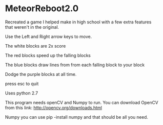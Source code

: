 # MeteorReboot2.0
Recreated a game I helped make in high school with a few extra features that weren't in the original.

Use the Left and Right arrow keys to move.

The white blocks are 2x score

The red blocks speed up the falling blocks

The blue blocks draw lines from from each falling block to your block

Dodge the purple blocks at all time.

press esc to quit

Uses python 2.7

This program needs openCV and Numpy to run. You can download OpenCV from this link: http://opencv.org/downloads.html

Numpy you can use pip -install numpy and that should be all you need. 

